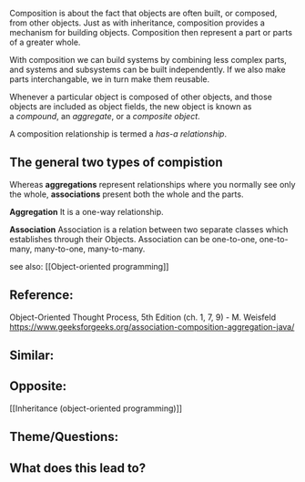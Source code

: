 Composition is about the fact that objects are often built, or composed, from other objects. Just as with inheritance, composition provides a mechanism for building objects. Composition then represent a part or parts of a greater whole. 

With composition we can build systems by combining less complex parts, and systems and subsystems can be built independently. If we also make parts interchangable, we in turn make them reusable.

Whenever a particular object is composed of other objects, and those objects are included as object fields, the new object is known as a _compound_, an _aggregate_, or a _composite object_.

A composition relationship is termed a _has-a relationship_. 

## The general two types of compistion

Whereas **aggregations** represent relationships where you normally see only the whole, **associations** present both the whole and the parts.

**Aggregation**
It is a one-way relationship.

**Association**
Association is a relation between two separate classes which establishes through their Objects. Association can be one-to-one, one-to-many, many-to-one, many-to-many. 

see also: [[Object-oriented programming]]

## Reference:
Object-Oriented Thought Process, 5th Edition (ch. 1, 7, 9) - M. Weisfeld
https://www.geeksforgeeks.org/association-composition-aggregation-java/

## Similar:

## Opposite:
[[Inheritance (object-oriented programming)]]

## Theme/Questions:

## What does this lead to?